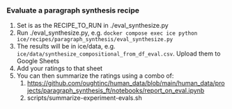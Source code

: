 ### Evaluate a paragraph synthesis recipe
1. Set is as the RECIPE_TO_RUN in ./eval_synthesize.py
2. Run ./eval_synthesize.py, e.g. `docker compose exec ice python ice/recipes/paragraph_synthesis/eval_synthesize.py`
3. The results will be in ice/data, e.g. `ice/data/synthesize_compositional_from_df_eval.csv`. Upload them to Google Sheets
4. Add your ratings to that sheet
5. You can then summarize the ratings using a combo of:
    1. https://github.com/oughtinc/human_data/blob/main/human_data/projects/paragraph_synthesis_ft/notebooks/report_on_eval.ipynb 
    2. scripts/summarize-experiment-evals.sh <path to a CSV containing your ratings>
